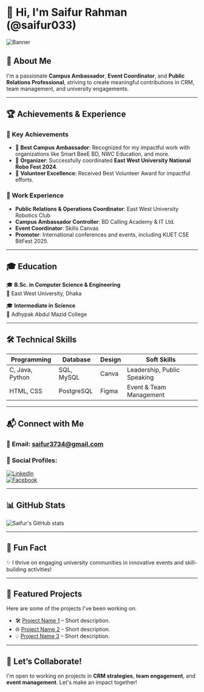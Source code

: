 # 👋 Hi, I'm Saifur Rahman (@saifur033)

![Banner](https://via.placeholder.com/1000x250.png?text=Welcome+to+My+GitHub+Profile) <!-- You can replace this with a custom banner -->

## 🌟 About Me
I'm a passionate **Campus Ambassador**, **Event Coordinator**, and **Public Relations Professional**, striving to create meaningful contributions in CRM, team management, and university engagements.

---

## 🏆 Achievements & Experience

### 🚀 Key Achievements
- 🏅 **Best Campus Ambassador**: Recognized for my impactful work with organizations like Smart BeeE BD, NWC Education, and more.
- 📌 **Organizer**: Successfully coordinated **East West University National Robo Fest 2024**.
- 🥇 **Volunteer Excellence**: Received Best Volunteer Award for impactful efforts.

### 💼 Work Experience
- **Public Relations & Operations Coordinator**: East West University Robotics Club  
- **Campus Ambassador Controller**: BD Calling Academy & IT Ltd.  
- **Event Coordinator**: Skills Canvas  
- **Promoter**: International conferences and events, including KUET CSE BitFest 2025.

---

## 🎓 Education
🎓 **B.Sc. in Computer Science & Engineering**  
📍 East West University, Dhaka  

🎓 **Intermediate in Science**  
📍 Adhypak Abdul Mazid College  

---

## 🛠️ Technical Skills
| **Programming** | **Database**  | **Design**  | **Soft Skills**              |
|------------------|---------------|-------------|------------------------------|
| C, Java, Python  | SQL, MySQL    | Canva       | Leadership, Public Speaking  |
| HTML, CSS        | PostgreSQL    | Figma       | Event & Team Management      |

---

## 📬 Connect with Me
### 💌 Email: [saifur3734@gmail.com](mailto:saifur3734@gmail.com)
### 🔗 Social Profiles:
[![LinkedIn](https://img.shields.io/badge/LinkedIn-Saifur%20Rahman-blue?logo=linkedin)](https://www.linkedin.com/in/saifur-rahman-3734saif/)  
[![Facebook](https://img.shields.io/badge/Facebook-Saifur%20Rahman-blue?logo=facebook)](https://www.facebook.com/saifur.rahman.saif3734)  

---

## 📊 GitHub Stats
![Saifur's GitHub stats](https://github-readme-stats.vercel.app/api?username=saifur033&show_icons=true&theme=radical)

---

## 🌟 Fun Fact
✨ I thrive on engaging university communities in innovative events and skill-building activities!  

---

## 📂 Featured Projects
Here are some of the projects I've been working on:
- 🛠️ [Project Name 1](#) – Short description.  
- 🌐 [Project Name 2](#) – Short description.  
- 💡 [Project Name 3](#) – Short description.  

---

## 🔗 Let’s Collaborate!
I'm open to working on projects in **CRM strategies**, **team engagement**, and **event management**. Let's make an impact together!

